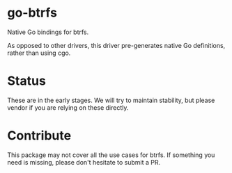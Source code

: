 # go-btrfs
Native Go bindings for btrfs.

As opposed to other drivers, this driver pre-generates native Go definitions,
rather than using cgo.

# Status

These are in the early stages. We will try to maintain stability, but please
vendor if you are relying on these directly.

# Contribute

This package may not cover all the use cases for btrfs. If something you need
is missing, please don't hesitate to submit a PR.

